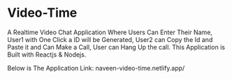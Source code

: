 # Video-Time
A Realtime Video Chat Application Where Users Can Enter Their Name, User1 with One Click a ID will be Generated, User2 can Copy the Id and Paste it and Can Make a Call, User can Hang Up the call. This Application is Built with Reactjs &amp; Nodejs.

Below is The Application Link:
naveen-video-time.netlify.app/
